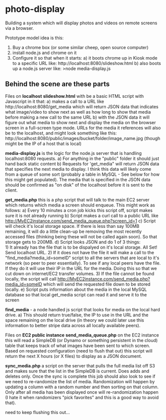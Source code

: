 photo-display
=============

Building a system which will display photos and videos on remote screens via a browser.  

Prototype model idea is this:

1) Buy a chrome box (or some similar cheep, open source computer)
2) install node.js and chrome on it 
3) Configure it so that when it starts:
  a) it boots chrome up in Kiosk mode to a specific URL like: http://localhost:8080/slideshow.html
  b) also boots up a node.js server like: >node media-display.js


Behind the scene are these parts
---------------------------------

Files on <b>localhost</b>
<b>slideshow.html</b> with be a basic HTML script with Javascript in it that:
  a) makes a call to a URL like http://localhost:8080/get_media which will return JSON data that indicates what image/video to show next as well as how long to show that media before making a new call to the same URL
  b) with the JSON data it will figure out what media to show next and display the media on the browser screen in a full-screen type mode.  URLs for the media it references will also be to the localhost, and might look something like this: http://localhost:8080/public/images/bucket/folder/image_name.jpg (though might be the IP of a host that is local)
  
<b>media-display.js</b> is the logic for the node.js server that is handling localhost:8080 requests.
  a) For anything in the "public" folder it should just hand back static content
  b) Requests for 'get_media" will return JSON data that specifies the next media to display.  I think this data will likely come from a queue of some sort (probably a table in MySQL - See below for how this might get populated).  The media that is specified in the JSON data should be confirmed as "on disk" of the localhost before it is sent to the client.
  
<B>get_media.php</b> this is a php script that will talk to the main EC2 server which returns which media a screen should enqueue.  This might work as follows:
  a) Every 10 minutes a cron job kicks this script off, script makes sure it is not already running
  b) Script makes a curl call to a public URL like http://MyEC2instance.com/send_media_queue.php?screen_id=1
  c) Script will check it's local storage space.  If there is less than say 100MB remaining, it will do a little clean-up be removing the most recently accessed files (thinking being these will not be called again soon). So that storage gets to 200MB.
  d) Script looks JSON and do 1 of 3 things:  
    1) It already has the file that is to be dispalyed on it's local storage.  All Set!  Send localhost URL.
    2) If it does not have the file it will make a call to the "find_media?media_id=someID" script to all the servers that are local to it's network (so peer to peer essentially).  To see if any local peers have the file.  If they do it will use their IP in the URL for the media. Doing this so that we cut down on internet/EC2 transfer volumes.
    3) If the file cannot be found locally, the script will call http://MyEC2instance.com/send_media.php?media_id=someID which will send the requested file down to be stored locally.
  e) Script puts information about the media in the local MySQL database so that local get_media script can read it and serve it to the screen
    
<b>find_media</b> - a node handled js script that looks for media on the local hard drive.
  a) This should return true/false, the IP to use in the URL and the space remaining on the local drive (in theory we could later use this information to better stripe data across all locally available peers).
  
  
  
Files on <b>EC2 public instance</b>
<b>send_media_queue.php</b> on the EC2 instance this will read a SimpleDB (or Dynamo or something persistent in the cloud) table that keeps track of what images have been sent to which screen.  Based on requested configuration (need to flush that out) this script will return the next X hours (or X files) to display as a JSON document.



<b>sync_media.php</b> a script on the server that pulls the full media list off S3 and makes sure that the list in the SimpleDB is current.  Does adds and deletes only.  Once the sync is complete this job should also look to see if we need to re-randomize the list of media.  Randomization will happen by updating a column with a random number and then sorting on that column.  Only after all media has been displayed once will re-randomization happen (I hate it when randomizers "pick favorites" and this is a good way to avoid that).

  
  
  
  
  
  need to keep flushing this out...

